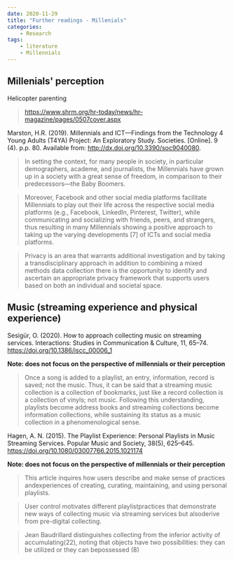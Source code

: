 ```yaml
---
date: 2020-11-29
title: "Further readings - Millenials"
categories: 
    - Research
tags:
    - literature
    - Millennials
---
```


## Millenials' perception

Helicopter parenting
> https://www.shrm.org/hr-today/news/hr-magazine/pages/0507cover.aspx

Marston, H.R. (2019). Millennials and ICT—Findings from the Technology 4 Young Adults (T4YA) Project: An Exploratory Study. Societies. [Online]. 9 (4). p.p. 80. Available from: http://dx.doi.org/10.3390/soc9040080.

  >In setting the context, for many people in society, in particular demographers, academe, and journalists, the Millennials have grown up in a society with a great sense of freedom, in comparison to their predecessors—the Baby Boomers.

  >Moreover, Facebook and other social media platforms facilitate Millennials to play out their life across the respective social media platforms (e.g., Facebook, LinkedIn, Pinterest, Twitter), while communicating and socializing with friends, peers, and strangers, thus resulting in many Millennials showing a positive approach to taking up the varying developments [7] of ICTs and social media platforms.

  >Privacy is an area that warrants additional investigation and by taking a transdisciplinary approach in addition to combining a mixed methods data collection there is the opportunity to identify and ascertain an appropriate privacy framework that supports users based on both an individual and societal space.



## Music (streaming experience and physical experience)

Sesigür, O. (2020). How to approach collecting music on streaming services. Interactions: Studies in Communication & Culture, 11, 65–74. https://doi.org/10.1386/iscc_00006_1

**Note: does not focus on the perspective of millennials or their perception**

  >Once a song is added to a playlist, an entry, information, record is saved; not the music. Thus, it can be said that a streaming music collection is a collection of bookmarks, just like a record collection is a collection of vinyls; not music. Following this understanding, playlists become address books and streaming collections become information collections, while sustaining its status as a music collection in a phenomenological sense.

Hagen, A. N. (2015). The Playlist Experience: Personal Playlists in Music Streaming Services. Popular Music and Society, 38(5), 625–645. https://doi.org/10.1080/03007766.2015.1021174

**Note: does not focus on the perspective of millennials or their perception**

  >This article inquires how users describe and make sense of practices andexperiences of creating, curating, maintaining, and using personal playlists.

  >User control motivates different playlistpractices that demonstrate new ways of collecting music via streaming services but alsoderive from pre-digital collecting.

  >Jean Baudrillard distinguishes collecting from the inferior activity of accumulating(22), noting that objects have two possibilities: they can be utilized or they can bepossessed (8)
